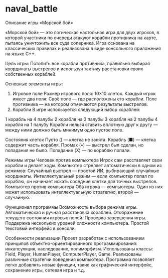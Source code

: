 # naval_battle


  Описание игры «Морской бой»
  
«Морской бой» — это логическая настольная игра для двух игроков, в которой участники по очереди атакуют корабли противника на карте, пытаясь уничтожить все суда соперника. Игра основана на классических правилах и реализована в виде консольного приложения на языке C++.

  Цель игры:
Потопить все корабли противника, правильно выбирая координаты выстрелов и используя тактику расстановки своих собственных кораблей.

  Основные элементы игры:
1. Игровое поле
Размер игрового поля: 10×10 клеток.
Каждый игрок имеет два поля:
Своё поле — где расположены его корабли.
Поле противника — на котором отмечаются результаты выстрелов.
2. Корабли
В игре используется следующий набор кораблей:

1 корабль на 4 палубы
2 корабля на 3 палубы
3 корабля на 2 палубы
4 корабля на 1 палубу
Корабли нельзя ставить вплотную друг к другу — между ними должно быть минимум одно пустое поле.

  Состояния клеток
Пусто () — клетка не занята.
Корабль (■) — клетка содержит часть корабля.
Промах (•) — выстрел был сделан, но попадания не было.
Попадание (X) — по кораблю попали.
  
  Режимы игры
Человек против компьютера
Игрок сам расставляет свои корабли и делает ходы.
Компьютер стреляет автоматически в одном из режимов:
Случайный выстрел — простой ИИ, выбирающий случайные координаты.
Интеллектуальный режим — если компьютер попал по кораблю, он начинает искать соседние клетки для точных выстрелов.
Компьютер против компьютера
Оба игрока — компьютеры.
Один из них может использовать интеллектуальную стратегию, второй — случайную.

  Функционал программы
Возможность выбора режима игры.
Автоматическая и ручная расстановка кораблей.
Отображение текущего состояния игровых полей.
Проверка завершения игры.
Поддержка нескольких уровней сложности компьютера.
Простой текстовый интерфейс в консоли.
  
  Особенности реализации
Проект разработан с использованием принципов объектно-ориентированного программирования: инкапсуляция, наследование, полиморфизм.
Использованы классы: Field, Player, HumanPlayer, ComputerPlayer, Game.
Реализованы различные стратегии поведения компьютера.
Программа позволяет легко добавлять новые функции, такие как графический интерфейс, сохранение игры, сетевая игра и т.д.
